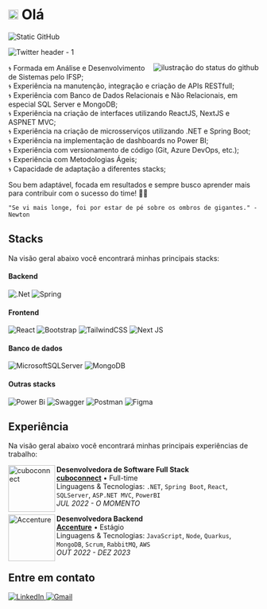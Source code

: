 # <img src="https://github.com/user-attachments/assets/2c1fa9ce-72dc-4015-8281-0f23e51dab0a" width="20"/>  Olá 
<img src="https://img.shields.io/static/v1?label=Overview&message=eduardamatias&color=699AEF&style=for-the-badge&logo=GitHub" alt="Static GitHub">

![Twitter header - 1](https://github.com/user-attachments/assets/059af3ff-c1d5-4847-ad6e-94a4064a7e9b)


<img align='right' src="https://github-readme-stats.vercel.app/api?username=eduardamatias&show_icons=true&title_color=C35FFE&text_color=D0B8FF&icon_color=C35FFE&bg_color=0E1118&cache_seconds=5" alt="ilustração do status do github">

𐓷 Formada em Análise e Desenvolvimento de Sistemas pelo IFSP; </br>
𐓷 Experiência na manutenção, integração e criação de APIs RESTfull; </br>
𐓷 Experiência com Banco de Dados Relacionais e Não Relacionais, em especial SQL Server e MongoDB; </br>
𐓷 Experiência na criação de interfaces utilizando ReactJS, NextJS e ASPNET MVC; </br>
𐓷 Experiência na criação de microsserviços utilizando .NET e Spring Boot; </br>
𐓷 Experiência na implementação de dashboards no Power BI; </br>
𐓷 Experiência com versionamento de código (Git, Azure DevOps, etc.); </br>
𐓷 Experiência com Metodologias Ágeis; </br>
𐓷 Capacidade de adaptação a diferentes stacks; </br>

Sou bem adaptável, focada em resultados e sempre busco aprender mais para contribuir com o sucesso do time! 🤟💜

```
"Se vi mais longe, foi por estar de pé sobre os ombros de gigantes." - Newton
```

## Stacks
Na visão geral abaixo você encontrará minhas principais stacks:

#### Backend
![.Net](https://img.shields.io/badge/.NET-5C2D91?style=for-the-badge&logo=.net&logoColor=white)
![Spring](https://img.shields.io/badge/spring-%236DB33F.svg?style=for-the-badge&logo=spring&logoColor=white)
#### Frontend
![React](https://img.shields.io/badge/react-%2320232a.svg?style=for-the-badge&logo=react&logoColor=%2361DAFB)
![Bootstrap](https://img.shields.io/badge/bootstrap-%238511FA.svg?style=for-the-badge&logo=bootstrap&logoColor=white)
![TailwindCSS](https://img.shields.io/badge/tailwindcss-%2338B2AC.svg?style=for-the-badge&logo=tailwind-css&logoColor=white)
![Next JS](https://img.shields.io/badge/Next-black?style=for-the-badge&logo=next.js&logoColor=white)
#### Banco de dados
![MicrosoftSQLServer](https://img.shields.io/badge/Microsoft%20SQL%20Server-CC2927?style=for-the-badge&logo=microsoft%20sql%20server&logoColor=white)
![MongoDB](https://img.shields.io/badge/MongoDB-%234ea94b.svg?style=for-the-badge&logo=mongodb&logoColor=white)
#### Outras stacks
![Power Bi](https://img.shields.io/badge/power_bi-F2C811?style=for-the-badge&logo=powerbi&logoColor=black)
![Swagger](https://img.shields.io/badge/-Swagger-%23Clojure?style=for-the-badge&logo=swagger&logoColor=white)
![Postman](https://img.shields.io/badge/Postman-FF6C37?style=for-the-badge&logo=postman&logoColor=white)
![Figma](https://img.shields.io/badge/figma-%23F24E1E.svg?style=for-the-badge&logo=figma&logoColor=white)

## Experiência
Na visão geral abaixo você encontrará minhas principais experiências de trabalho:

[<img align="left" height="94px" width="94px" alt="cuboconnect" src="https://media.licdn.com/dms/image/v2/C4D0BAQEyaGY3umS4ng/company-logo_200_200/company-logo_200_200/0/1630539160144/cuboconnect_logo?e=1744848000&v=beta&t=AJ3s4q__RC-faGE24_tAU346NXW2zk29rZoW8Y4vTg0"/>](https://www.cuboconnect.com.br/)

**Desenvolvedora de Software Full Stack** \
[**cuboconnect**](https://www.cuboconnect.com.br/) • Full-time \
Linguagens & Tecnologias: `.NET`, `Spring Boot`, `React`, `SQLServer`, `ASP.NET MVC`, `PowerBI`\
*JUL 2022 - O MOMENTO*
<br/>

[<img align="left" height="94px" width="94px" alt="Accenture" src="https://media.licdn.com/dms/image/v2/D4E0BAQG-XygI4z934A/company-logo_200_200/company-logo_200_200/0/1723130650427/accenture_logo?e=1744848000&v=beta&t=-lOJFnUf_4Z7Kc0poS34Bysv80S-kmMc0_K2BXKhIYY"/>](https://www.accenture.com/br-pt)

**Desenvolvedora Backend** \
[**Accenture**](https://www.accenture.com/br-pt) • Estágio \
Linguagens & Tecnologias: `JavaScript`, `Node`, `Quarkus`, `MongoDB`, `Scrum`, `RabbitMQ`, `AWS`\
*OUT 2022 - DEZ 2023*
<br/>

## Entre em contato

<a href="https://www.linkedin.com/in/eduarda-matias/" target="_blank">
  <img src="https://img.shields.io/badge/linkedin-%230077B5.svg?style=for-the-badge&logo=linkedin&logoColor=white" alt="LinkedIn">
</a>
<a href="mailto:evcm2003@gmail.com" target="_blank">
    <img src="https://img.shields.io/badge/Gmail-D14836?style=for-the-badge&logo=gmail&logoColor=white" alt="Gmail">
</a>
